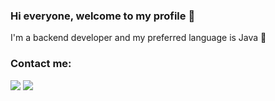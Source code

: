 ### Hi everyone, welcome to my profile 👋

I'm a backend developer and my preferred language is Java 🤌

### Contact me:

<img src="https://img.shields.io/badge/Gmail-D14836?style=for-the-badge&logo=gmail&logoColor=white" /> <img src="https://img.shields.io/badge/WhatsApp-25D366?style=for-the-badge&logo=whatsapp&logoColor=white" /> 

<img src="" /> 





